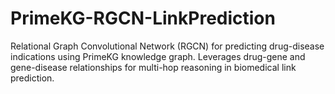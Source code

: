 # PrimeKG-RGCN-LinkPrediction
Relational Graph Convolutional Network (RGCN) for predicting drug-disease indications using PrimeKG knowledge graph. Leverages drug-gene and gene-disease relationships for multi-hop reasoning in biomedical link prediction.
